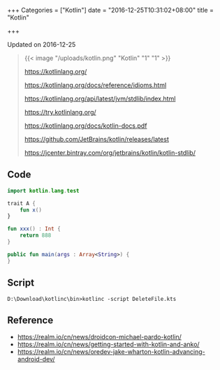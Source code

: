 +++
Categories = ["Kotlin"]
date = "2016-12-25T10:31:02+08:00"
title = "Kotlin"

+++

<!--more-->

Updated on 2016-12-25

> {{< image "/uploads/kotlin.png" "Kotlin" "1" "1" >}}
>
> https://kotlinlang.org/
>
> https://kotlinlang.org/docs/reference/idioms.html
>
> https://kotlinlang.org/api/latest/jvm/stdlib/index.html
>
> https://try.kotlinlang.org/
>
> https://kotlinlang.org/docs/kotlin-docs.pdf
>
> https://github.com/JetBrains/kotlin/releases/latest
>
> https://jcenter.bintray.com/org/jetbrains/kotlin/kotlin-stdlib/

## Code

```kotlin
import kotlin.lang.test

trait A {
    fun x()
}

fun xxx() : Int {
	return 888
}

public fun main(args : Array<String>) {
}
```

## Script
```
D:\Download\kotlinc\bin>kotlinc -script DeleteFile.kts
```

## Reference

* https://realm.io/cn/news/droidcon-michael-pardo-kotlin/
* https://realm.io/cn/news/getting-started-with-kotlin-and-anko/
* https://realm.io/cn/news/oredev-jake-wharton-kotlin-advancing-android-dev/
